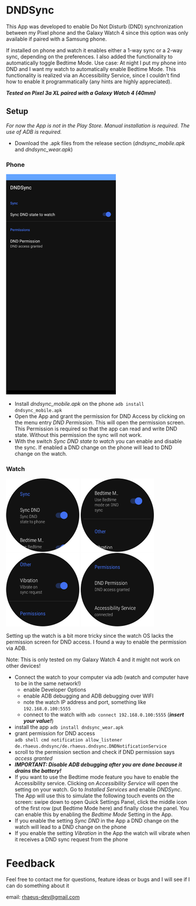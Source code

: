 # DNDSync
This App was developed to enable Do Not Disturb (DND) synchronization between my Pixel phone and the Galaxy Watch 4 
since this option was only available if paired with a Samsung phone.

If installed on phone and watch it enables either a 1-way sync or a 2-way sync, depending on the preferences.
I also added the functionality to automatically toggle Bedtime Mode. Use case: At night I put my phone into DND and I want my watch to automatically enable Bedtime Mode.
This functionality is realized via an Accessibility Service, since I couldn't find how to enable it programmatically (any hints are highly appreciated).

_**Tested on Pixel 3a XL paired with a Galaxy Watch 4 (40mm)**_

## 

## Setup
_For now the App is not in the Play Store. Manual installation is required. The use of ADB is required._
* Download the .apk files from the release section (_dndsync_mobile.apk_ and _dndsync_wear.apk_)

### Phone

<img src="/images/mobile.png" width="300">

* Install _dndsync_mobile.apk_ on the phone `adb install dndsync_mobile.apk`
* Open the App and grant the permission for DND Access by clicking on the menu entry _DND Permission_.
This will open the permission screen. This Permission is required so that the app can read and write DND state.
Without this permission the sync will not work.
* With the switch _Sync DND state to watch_ you can enable and disable the sync. If enabled a DND change on the phone will lead to DND change on the watch.

### Watch
<p float="left">
  <img src="/images/wear_1.png" width="200" />
  <img src="/images/wear_2.png" width="200" /> 
  <img src="/images/wear_3.png" width="200" />
  <img src="/images/wear_4.png" width="200" />
</p>

Setting up the watch is a bit more tricky since the watch OS lacks the permission screen for DND access. I found a way to enable the permission via ADB.

Note: This is only tested on my Galaxy Watch 4 and it might not work on other devices!
* Connect the watch to your computer via adb (watch and computer have to be in the same network!)
  * enable Developer Options
  * enable ADB debugging and ADB debugging over WIFI
  * note the watch IP address and port, something like `192.168.0.100:5555`
  * connect to the watch with `adb connect 192.168.0.100:5555` (_**insert your value!**_)
* install the app `adb install dndsync_wear.apk`
* grant permission for DND access  
`adb shell cmd notification allow_listener de.rhaeus.dndsync/de.rhaeus.dndsync.DNDNotificationService`
* scroll to the permission section and check if DND permission says _access granted_
* _**IMPORTANT: Disable ADB debugging after you are done because it drains the battery!**_
* If you want to use the Bedtime mode feature you have to enable the Accessibility service. Clicking on _Accessibility Service_ will open the setting on your watch. 
Go to _Installed Services_ and enable _DNDSync_. The App will use this to simulate the following touch events on the screen: 
swipe down to open Quick Settings Panel, click the middle icon of the first row (put Bedtime Mode here) and finally close the panel.
You can enable this by enabling the _Bedtime Mode_ Setting in the App.
* If you enable the setting _Sync DND_ in the App a DND change on the watch will lead to a DND change on the phone
* If you enable the setting _Vibration_ in the App the watch will vibrate when it receives a DND sync request from the phone

# Feedback
Feel free to contact me for questions, feature ideas or bugs and I will see if I can do something about it

email: rhaeus-dev@gmail.com
